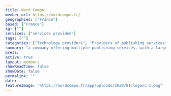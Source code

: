 ```yaml
---
title: Nord Compo
member_url: https://nordcompo.fr/
geographies: ["France"]
based: ["France"]
ig: [""] 
services: ["services provided"] 
tags: [""]
categories: ["Technology providers", "Providers of publishing services"]
summary: "a company offering multiple publishing services, with a large EPUB expertise. Nord Compo can develop custom Readium-based mobile reading applications, with LCP support."
press:
active: true
layout: members
showReadTime: false
showDate: false
permalink: ""
date: 
featureImage: "https://nordcompo.fr/app/uploads/2020/01/logonc-1.png"
---
```

